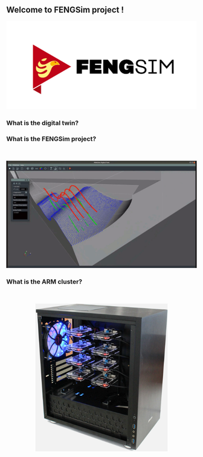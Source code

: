 ## Welcome to FENGSim project !
![logo](images/Fengsim_logo_hi.png)

### What is the digital twin?

### What is the FENGSim project?
<br />
<p align="center">
  <img src="images/meas1.gif" width="700" title="arm cluster">
</p>

### What is the ARM cluster?
<br />
<p align="center">
  <img src="images/Mark-1.jpg" width="350" title="arm cluster">
</p>

